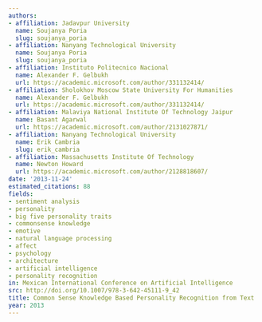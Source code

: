 ```yaml
---
authors:
- affiliation: Jadavpur University
  name: Soujanya Poria
  slug: soujanya_poria
- affiliation: Nanyang Technological University
  name: Soujanya Poria
  slug: soujanya_poria
- affiliation: Instituto Politecnico Nacional
  name: Alexander F. Gelbukh
  url: https://academic.microsoft.com/author/331132414/
- affiliation: Sholokhov Moscow State University For Humanities
  name: Alexander F. Gelbukh
  url: https://academic.microsoft.com/author/331132414/
- affiliation: Malaviya National Institute Of Technology Jaipur
  name: Basant Agarwal
  url: https://academic.microsoft.com/author/2131027871/
- affiliation: Nanyang Technological University
  name: Erik Cambria
  slug: erik_cambria
- affiliation: Massachusetts Institute Of Technology
  name: Newton Howard
  url: https://academic.microsoft.com/author/2128818607/
date: '2013-11-24'
estimated_citations: 88
fields:
- sentiment analysis
- personality
- big five personality traits
- commonsense knowledge
- emotive
- natural language processing
- affect
- psychology
- architecture
- artificial intelligence
- personality recognition
in: Mexican International Conference on Artificial Intelligence
src: http://doi.org/10.1007/978-3-642-45111-9_42
title: Common Sense Knowledge Based Personality Recognition from Text
year: 2013
---
```

